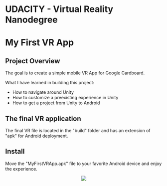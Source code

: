 # UDACITY - Virtual Reality Nanodegree

# My First VR App

## Project Overview

The goal is to create a simple mobile VR App for Google Cardboard.

What I have learned in building this project:
- How to navigate around Unity
- How to customize a preexisting experience in Unity
- How to get a project from Unity to Android


## The final VR application

The final VR file is located in the "build" folder and has an extension of "apk" for Android deployment.

## Install

Move the "MyFirstVRApp.apk" file to your favorite Android device and enjoy the experience.

<p align="center">
<img src="010 - screenshot/screenshot.jpeg">
</p>
